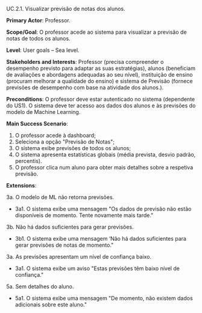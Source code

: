 UC.2.1. Visualizar previsão de notas dos alunos.


**Primary Actor**: Professor.

**Scope/Goal**: O professor acede ao sistema para visualizar a previsão de notas de todos os alunos.

**Level**: User goals – Sea level.

**Stakeholders and Interests**: Professor  (precisa compreender o desempenho previsto para adaptar as suas estratégias), alunos  (beneficiam de avaliações e abordagens adequadas ao seu nível), instituição de ensino (procuram melhorar a qualidade do ensino) e sistema de Previsão (fornece previsões de desempenho com base na atividade dos alunos.).

**Preconditions**: O professor deve estar autenticado no sistema (dependente do US1). O sistema deve ter acesso aos dados dos alunos e às previsões do modelo de Machine Learning. 

**Main Success Scenario**:  
1. O professor acede à dashboard;
2. Seleciona a opção "Previsão de Notas";
3. O sistema exibe previsões de todos os alunos;
4. O sistema apresenta estatísticas globais (média prevista, desvio padrão, percentis).
5. O professor clica num aluno para obter mais detalhes sobre a respetiva previsão.

**Extensions**:

3a. O modelo de ML não retorna previsões.
- 3a1. O sistema exibe uma mensagem "Os dados de previsão não estão disponíveis de momento. Tente novamente mais tarde."

3b. Não há dados suficientes para gerar previsões.
- 3b1. O sistema exibe uma mensagem ‘Não há dados suficientes para gerar previsões de notas de momento."

3a. As previsões apresentam um nível de confiança baixo.
- 3a1. O sistema exibe um aviso "Estas previsões têm baixo nível de confiança."
 
5a. Sem detalhes do aluno.
- 5a1. O sistema exibe uma mensagem "De momento, não existem dados adicionais sobre este aluno."